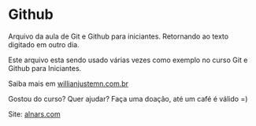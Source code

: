 # Github

Arquivo da aula de Git e Github para iniciantes.
Retornando ao texto digitado em outro dia.

Este arquivo esta sendo usado várias vezes como exemplo no curso Git e Github para Iniciantes.

Saiba mais em [willianjustemn.com.br](http://willianjsuten.com.br)

Gostou do curso? Quer ajudar? Faça uma doação, até um café é válido =)

Site: [alnars.com](https://www.alnars.co)
